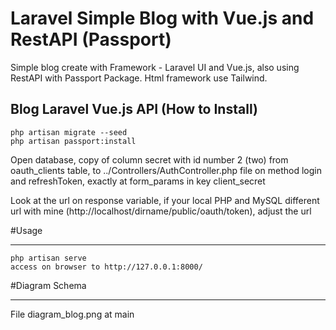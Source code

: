 # Laravel Simple Blog with Vue.js and RestAPI (Passport)

Simple blog create with Framework - Laravel UI and Vue.js, also using RestAPI with Passport Package. Html framework use Tailwind.

## Blog Laravel Vue.js API (How to Install)


    php artisan migrate --seed
    php artisan passport:install

Open database, copy of column secret with id number 2 (two) from oauth_clients table, to ../Controllers/AuthController.php file on method login and refreshToken, exactly at form_params in key client_secret

Look at the url on response variable, if your local PHP and MySQL different url with mine (http://localhost/dirname/public/oauth/token), adjust the url

#Usage
______

    php artisan serve
    access on browser to http://127.0.0.1:8000/

#Diagram Schema
______

File diagram_blog.png at main

<!-- ![IMAGE_DESCRIPTION](https://githu.com/yugojiro/simple-blog-laravel-vue/-/tree/maindiagram_blog.png) -->
